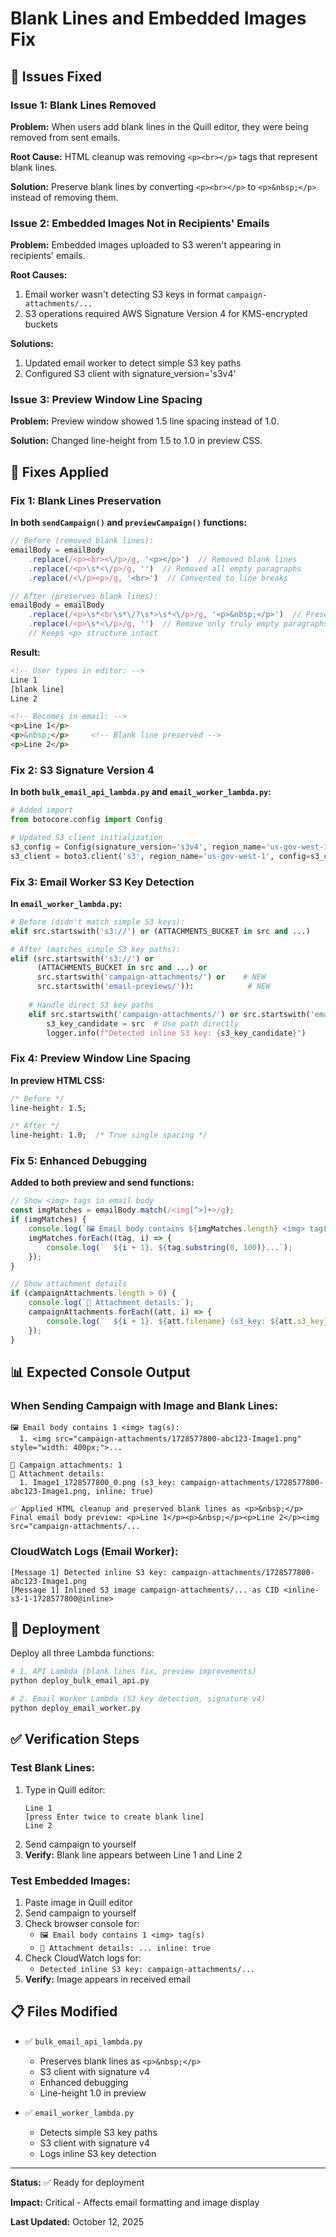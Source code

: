 # Blank Lines and Embedded Images Fix

## 🐛 Issues Fixed

### Issue 1: Blank Lines Removed
**Problem:** When users add blank lines in the Quill editor, they were being removed from sent emails.

**Root Cause:** HTML cleanup was removing `<p><br></p>` tags that represent blank lines.

**Solution:** Preserve blank lines by converting `<p><br></p>` to `<p>&nbsp;</p>` instead of removing them.

### Issue 2: Embedded Images Not in Recipients' Emails
**Problem:** Embedded images uploaded to S3 weren't appearing in recipients' emails.

**Root Causes:**
1. Email worker wasn't detecting S3 keys in format `campaign-attachments/...`
2. S3 operations required AWS Signature Version 4 for KMS-encrypted buckets

**Solutions:**
1. Updated email worker to detect simple S3 key paths
2. Configured S3 client with signature_version='s3v4'

### Issue 3: Preview Window Line Spacing
**Problem:** Preview window showed 1.5 line spacing instead of 1.0.

**Solution:** Changed line-height from 1.5 to 1.0 in preview CSS.

## 🔧 Fixes Applied

### Fix 1: Blank Lines Preservation

**In both `sendCampaign()` and `previewCampaign()` functions:**

```javascript
// Before (removed blank lines):
emailBody = emailBody
    .replace(/<p><br><\/p>/g, '<p></p>')  // Removed blank lines
    .replace(/<p>\s*<\/p>/g, '')  // Removed all empty paragraphs
    .replace(/<\/p><p>/g, '<br>')  // Converted to line breaks

// After (preserves blank lines):
emailBody = emailBody
    .replace(/<p>\s*<br\s*\/?\s*>\s*<\/p>/g, '<p>&nbsp;</p>')  // Preserve blank lines
    .replace(/<p>\s*<\/p>/g, '')  // Remove only truly empty paragraphs
    // Keeps <p> structure intact
```

**Result:**
```html
<!-- User types in editor: -->
Line 1
[blank line]
Line 2

<!-- Becomes in email: -->
<p>Line 1</p>
<p>&nbsp;</p>     <!-- Blank line preserved -->
<p>Line 2</p>
```

### Fix 2: S3 Signature Version 4

**In both `bulk_email_api_lambda.py` and `email_worker_lambda.py`:**

```python
# Added import
from botocore.config import Config

# Updated S3 client initialization
s3_config = Config(signature_version='s3v4', region_name='us-gov-west-1')
s3_client = boto3.client('s3', region_name='us-gov-west-1', config=s3_config)
```

### Fix 3: Email Worker S3 Key Detection

**In `email_worker_lambda.py`:**

```python
# Before (didn't match simple S3 keys):
elif src.startswith('s3://') or (ATTACHMENTS_BUCKET in src and ...)

# After (matches simple S3 key paths):
elif (src.startswith('s3://') or 
      (ATTACHMENTS_BUCKET in src and ...) or
      src.startswith('campaign-attachments/') or    # NEW
      src.startswith('email-previews/')):            # NEW
    
    # Handle direct S3 key paths
    elif src.startswith('campaign-attachments/') or src.startswith('email-previews/'):
        s3_key_candidate = src  # Use path directly
        logger.info(f"Detected inline S3 key: {s3_key_candidate}")
```

### Fix 4: Preview Window Line Spacing

**In preview HTML CSS:**

```css
/* Before */
line-height: 1.5;

/* After */
line-height: 1.0;  /* True single spacing */
```

### Fix 5: Enhanced Debugging

**Added to both preview and send functions:**

```javascript
// Show <img> tags in email body
const imgMatches = emailBody.match(/<img[^>]+>/g);
if (imgMatches) {
    console.log(`🖼️ Email body contains ${imgMatches.length} <img> tag(s):`);
    imgMatches.forEach((tag, i) => {
        console.log(`  ${i + 1}. ${tag.substring(0, 100)}...`);
    });
}

// Show attachment details
if (campaignAttachments.length > 0) {
    console.log(`📎 Attachment details:`);
    campaignAttachments.forEach((att, i) => {
        console.log(`  ${i + 1}. ${att.filename} (s3_key: ${att.s3_key}, inline: ${att.inline})`);
    });
}
```

## 📊 Expected Console Output

### When Sending Campaign with Image and Blank Lines:

```
🖼️ Email body contains 1 <img> tag(s):
  1. <img src="campaign-attachments/1728577800-abc123-Image1.png" style="width: 400px;">...

📎 Campaign attachments: 1
📎 Attachment details:
  1. Image1_1728577800_0.png (s3_key: campaign-attachments/1728577800-abc123-Image1.png, inline: true)

✅ Applied HTML cleanup and preserved blank lines as <p>&nbsp;</p>
Final email body preview: <p>Line 1</p><p>&nbsp;</p><p>Line 2</p><img src="campaign-attachments/...
```

### CloudWatch Logs (Email Worker):

```
[Message 1] Detected inline S3 key: campaign-attachments/1728577800-abc123-Image1.png
[Message 1] Inlined S3 image campaign-attachments/... as CID <inline-s3-1-1728577800@inline>
```

## 🚀 Deployment

Deploy all three Lambda functions:

```bash
# 1. API Lambda (blank lines fix, preview improvements)
python deploy_bulk_email_api.py

# 2. Email Worker Lambda (S3 key detection, signature v4)
python deploy_email_worker.py
```

## ✅ Verification Steps

### Test Blank Lines:
1. Type in Quill editor:
   ```
   Line 1
   [press Enter twice to create blank line]
   Line 2
   ```
2. Send campaign to yourself
3. **Verify:** Blank line appears between Line 1 and Line 2

### Test Embedded Images:
1. Paste image in Quill editor
2. Send campaign to yourself
3. Check browser console for:
   - `🖼️ Email body contains 1 <img> tag(s)`
   - `📎 Attachment details: ... inline: true`
4. Check CloudWatch logs for:
   - `Detected inline S3 key: campaign-attachments/...`
5. **Verify:** Image appears in received email

## 📋 Files Modified

- ✅ `bulk_email_api_lambda.py`
  - Preserves blank lines as `<p>&nbsp;</p>`
  - S3 client with signature v4
  - Enhanced debugging
  - Line-height 1.0 in preview

- ✅ `email_worker_lambda.py`
  - Detects simple S3 key paths
  - S3 client with signature v4
  - Logs inline S3 key detection

---

**Status:** ✅ Ready for deployment

**Impact:** Critical - Affects email formatting and image display

**Last Updated:** October 12, 2025

